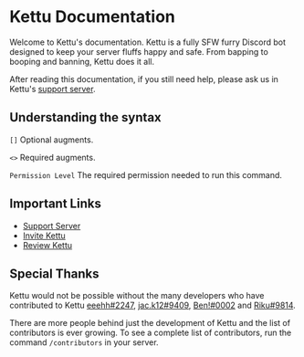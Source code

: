 # Kettu Documentation

Welcome to Kettu's documentation. Kettu is a fully SFW furry Discord bot designed to keep your server fluffs happy and safe. From bapping to booping and banning, Kettu does it all.

After reading this documentation, if you still need help, please ask us in Kettu's [support server](https://discordapp.com/invite/4Bavumy).

## Understanding the syntax

`[]` Optional augments.

`<>` Required augments.

`Permission Level` The required permission needed to run this command.

## Important Links

- [Support Server](https://discordapp.com/invite/4Bavumy)
- [Invite Kettu](https://kettu.cc/invite?ref=docs)
- [Review Kettu](https://bots.ondiscord.xyz/bots/667131062941384757/review)

## Special Thanks

Kettu would not be possible without the many developers who have contributed to Kettu [eeehh#2247](https://github.com/eeehh), [jac.k12#9409](https://github.com/Jack073), [Ben!#0002](https://github.com/Benricheson101) and [Riku#9814](https://gitlab.com/Riku5543).

There are more people behind just the development of Kettu and the list of contributors is ever growing. To see a complete list of contributors, run the command `/contributors` in your server.
